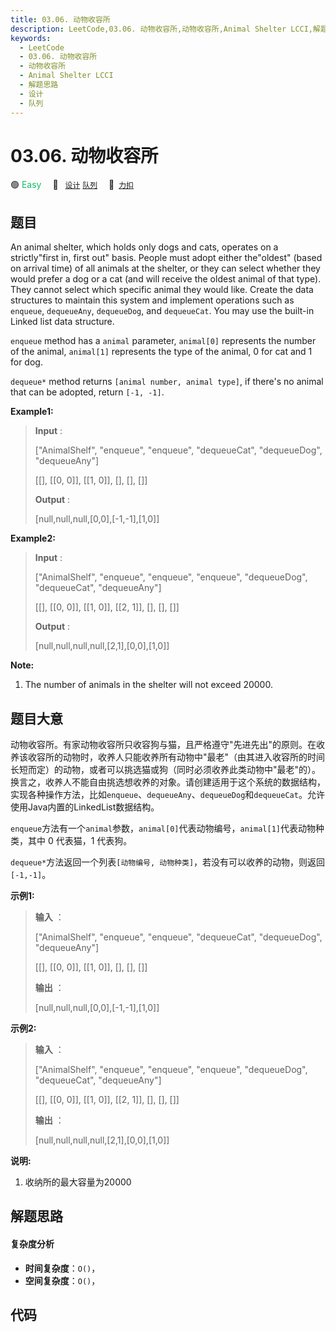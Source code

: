 ```yaml
---
title: 03.06. 动物收容所
description: LeetCode,03.06. 动物收容所,动物收容所,Animal Shelter LCCI,解题思路,设计,队列
keywords:
  - LeetCode
  - 03.06. 动物收容所
  - 动物收容所
  - Animal Shelter LCCI
  - 解题思路
  - 设计
  - 队列
---
```


# 03.06. 动物收容所

🟢 <font color=#15bd66>Easy</font>&emsp; 🔖&ensp; [`设计`](/tag/design.md) [`队列`](/tag/queue.md)&emsp; 🔗&ensp;[`力扣`](https://leetcode.cn/problems/animal-shelter-lcci)

## 题目

An animal shelter, which holds only dogs and cats, operates on a
strictly"first in, first out" basis. People must adopt either the"oldest"
(based on arrival time) of all animals at the shelter, or they can select
whether they would prefer a dog or a cat (and will receive the oldest animal
of that type). They cannot select which specific animal they would like.
Create the data structures to maintain this system and implement operations
such as `enqueue`, `dequeueAny`, `dequeueDog`, and `dequeueCat`. You may use
the built-in Linked list data structure.

`enqueue` method has a `animal` parameter, `animal[0]` represents the number
of the animal, `animal[1]` represents the type of the animal, 0 for cat and 1
for dog.

`dequeue*` method returns `[animal number, animal type]`, if there's no animal
that can be adopted, return `[-1, -1]`.

**Example1:**

> 
> 
> 
> 
> 
> **Input** : 
> 
> ["AnimalShelf", "enqueue", "enqueue", "dequeueCat", "dequeueDog", "dequeueAny"]
> 
> [[], [[0, 0]], [[1, 0]], [], [], []]
> 
> **Output** : 
> 
> [null,null,null,[0,0],[-1,-1],[1,0]]

**Example2:**

> 
> 
> 
> 
> 
> **Input** : 
> 
> ["AnimalShelf", "enqueue", "enqueue", "enqueue", "dequeueDog", "dequeueCat", "dequeueAny"]
> 
> [[], [[0, 0]], [[1, 0]], [[2, 1]], [], [], []]
> 
> **Output** : 
> 
> [null,null,null,null,[2,1],[0,0],[1,0]]
> 
> 

**Note:**

  1. The number of animals in the shelter will not exceed 20000.


## 题目大意

动物收容所。有家动物收容所只收容狗与猫，且严格遵守"先进先出"的原则。在收养该收容所的动物时，收养人只能收养所有动物中"最老"（由其进入收容所的时间长短而定）的动物，或者可以挑选猫或狗（同时必须收养此类动物中"最老"的）。换言之，收养人不能自由挑选想收养的对象。请创建适用于这个系统的数据结构，实现各种操作方法，比如`enqueue`、`dequeueAny`、`dequeueDog`和`dequeueCat`。允许使用Java内置的LinkedList数据结构。

`enqueue`方法有一个`animal`参数，`animal[0]`代表动物编号，`animal[1]`代表动物种类，其中 0 代表猫，1 代表狗。

`dequeue*`方法返回一个列表`[动物编号, 动物种类]`，若没有可以收养的动物，则返回`[-1,-1]`。

**示例1:**

> 
> 
> 
> 
> 
> **输入** ：
> 
> ["AnimalShelf", "enqueue", "enqueue", "dequeueCat", "dequeueDog", "dequeueAny"]
> 
> [[], [[0, 0]], [[1, 0]], [], [], []]
> 
> **输出** ：
> 
> [null,null,null,[0,0],[-1,-1],[1,0]]
> 
> 

**示例2:**

> 
> 
> 
> 
> 
> **输入** ：
> 
> ["AnimalShelf", "enqueue", "enqueue", "enqueue", "dequeueDog", "dequeueCat", "dequeueAny"]
> 
> [[], [[0, 0]], [[1, 0]], [[2, 1]], [], [], []]
> 
> **输出** ：
> 
> [null,null,null,null,[2,1],[0,0],[1,0]]
> 
> 

**说明:**

  1. 收纳所的最大容量为20000


## 解题思路

#### 复杂度分析

- **时间复杂度**：`O()`，
- **空间复杂度**：`O()`，

## 代码

```javascript

```